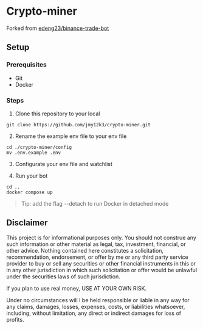 # Crypto-miner

Forked from [edeng23/binance-trade-bot](https://github.com/edeng23/binance-trade-bot/tree/master)

## Setup

### Prerequisites

- Git
- Docker

### Steps

1. Clone this repository to your local

```shell
git clone https://github.com/jmy12k3/crypto-miner.git
```

2. Rename the example env file to your env file

```shell
cd ./crypto-miner/config
mv .env.example .env
```

3. Configurate your env file and watchlist

4. Run your bot

```shell
cd ..
docker compose up
```

> Tip: add the flag --detach to run Docker in detached mode

## Disclaimer

This project is for informational purposes only. You should not construe any such information or other material as legal, tax, investment, financial, or other advice. Nothing contained here constitutes a solicitation, recommendation, endorsement, or offer by me or any third party service provider to buy or sell any securities or other financial instruments in this or in any other jurisdiction in which such solicitation or offer would be unlawful under the securities laws of such jurisdiction.

If you plan to use real money, USE AT YOUR OWN RISK.

Under no circumstances will I be held responsible or liable in any way for any claims, damages, losses, expenses, costs, or liabilities whatsoever, including, without limitation, any direct or indirect damages for loss of profits.